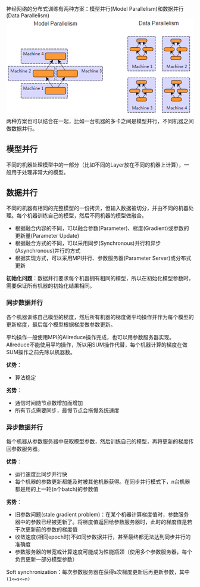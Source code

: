 神经网络的分布式训练有两种方案：模型并行(Model Parallelism)和数据并行(Data Parallelism)
![](/assets/twoparallel.png)
两种方案也可以结合在一起，比如一台机器的多卡之间是模型并行，不同机器之间做数据并行。

## 模型并行
不同的机器处理模型中的一部分（比如不同的Layer放在不同的机器上计算），一般用于处理非常大的模型。

## 数据并行
不同的机器有相同的完整模型的一份拷贝，但输入数据被切分，并由不同的机器处理。每个机器训练自己的模型，然后不同机器的模型做融合。

* 根据融合内容的不同，可以融合参数(Parameter)、梯度(Gradient)或参数的更新量(Parameter Update)
* 根据融合方式的不同，可以采用同步(Synchronous)并行和异步(Asynchronous)并行的方式
* 根据实现方式，可以采用MPI并行、参数服务器(Parameter Server)或分布式更新

**初始化问题**：数据并行要求每个机器拥有相同的模型，所以在初始化模型参数时，需要保证所有机器的初始化结果相同。

### 同步数据并行
各个机器训练自己模型的梯度，然后所有机器的梯度做平均操作并作为每个模型的更新梯度，最后每个模型根据梯度做参数更新。

平均操作一般使用MPI的Allreduce操作完成，也可以用参数服务器实现。Allreduce不能使用平均操作，所以用SUM操作代替，每个机器计算的梯度在做SUM操作之前先除以机器数。

**优势**：
* 算法稳定

**劣势**：
* 通信时间随节点数增加而增加
* 所有节点需要同步，最慢节点会拖慢系统速度

### 异步数据并行
每个机器从参数服务器中获取模型参数，然后训练自己的模型，再将更新的梯度传回参数服务器。

**优势**：
* 运行速度比同步并行快
* 每个机器的参数更新都能及时被其他机器获得。在同步并行模式下，n台机器都是用的上一轮(n个batch)的参数值

**劣势**：
* 旧参数问题(stale gradient problem)：在某个机器计算梯度值时，参数服务器中的参数已经被更新了。将梯度值返回给参数服务器时，此时的梯度值是若干次更新前的参数的梯度值
* 收敛速度(相同epoch时)不如同步数据并行，甚至最终都无法达到同步并行的准确度
* 参数服务器的带宽或计算速度可能成为性能瓶颈（使用多个参数服务器，每个负责更新一部分模型参数）

Soft synchronization：每次参数服务器在获得s次梯度更新后再更新参数，其中`(1<=s<=n)`

